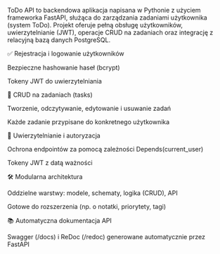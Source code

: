 ToDo API to backendowa aplikacja napisana w Pythonie z użyciem frameworka FastAPI, służąca do zarządzania zadaniami użytkownika (system ToDo). Projekt oferuje pełną obsługę użytkowników, uwierzytelnianie (JWT), operacje CRUD na zadaniach oraz integrację z relacyjną bazą danych PostgreSQL.

✅ Rejestracja i logowanie użytkowników

Bezpieczne hashowanie haseł (bcrypt)

Tokeny JWT do uwierzytelniania

🧾 CRUD na zadaniach (tasks)

Tworzenie, odczytywanie, edytowanie i usuwanie zadań

Każde zadanie przypisane do konkretnego użytkownika

🔐 Uwierzytelnianie i autoryzacja

Ochrona endpointów za pomocą zależności Depends(current_user)

Tokeny JWT z datą ważności

🛠️ Modularna architektura

Oddzielne warstwy: modele, schematy, logika (CRUD), API

Gotowe do rozszerzenia (np. o notatki, priorytety, tagi)

📚 Automatyczna dokumentacja API

Swagger (/docs) i ReDoc (/redoc) generowane automatycznie przez FastAPI
